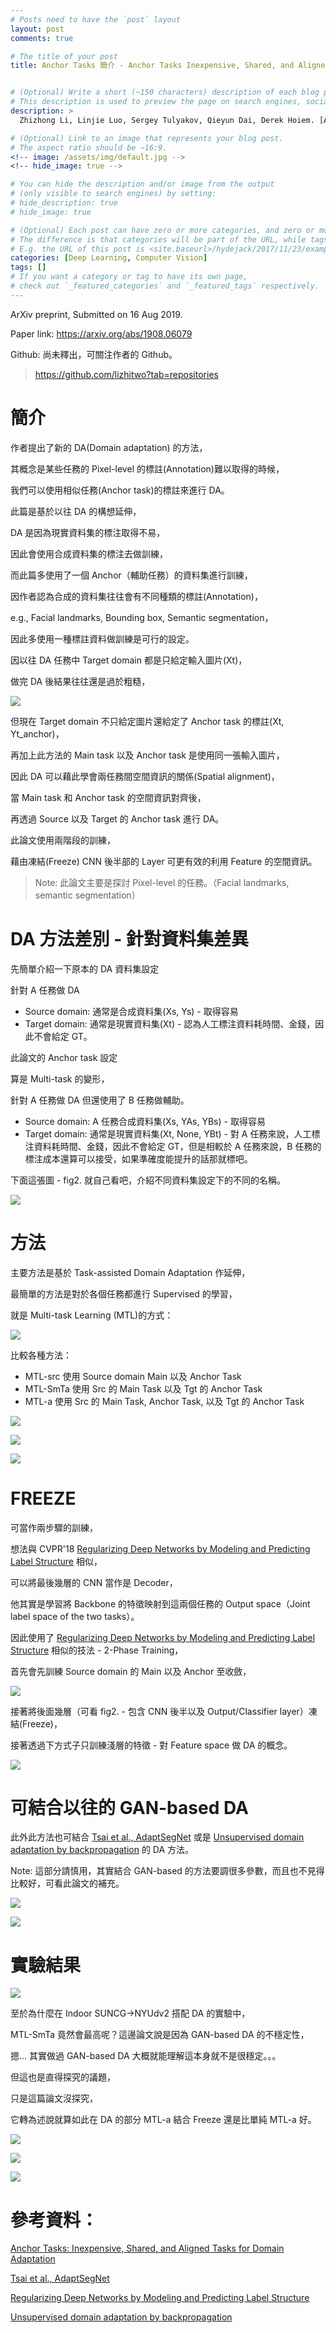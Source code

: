 ```yaml
---
# Posts need to have the `post` layout
layout: post
comments: true

# The title of your post
title: Anchor Tasks 簡介 - Anchor Tasks Inexpensive, Shared, and Aligned Tasks for Domain Adaptation


# (Optional) Write a short (~150 characters) description of each blog post.
# This description is used to preview the page on search engines, social media, etc.
description: >
  Zhizhong Li, Linjie Luo, Sergey Tulyakov, Qieyun Dai, Derek Hoiem. [Anchor Tasks: Inexpensive, Shared, and Aligned Tasks for Domain Adaptation](https://arxiv.org/abs/1908.06079). In ArXiv preprint.

# (Optional) Link to an image that represents your blog post.
# The aspect ratio should be ~16:9.
<!-- image: /assets/img/default.jpg -->
<!-- hide_image: true -->

# You can hide the description and/or image from the output
# (only visible to search engines) by setting:
# hide_description: true
# hide_image: true

# (Optional) Each post can have zero or more categories, and zero or more tags.
# The difference is that categories will be part of the URL, while tags will not.
# E.g. the URL of this post is <site.baseurl>/hydejack/2017/11/23/example-content/
categories: [Deep Learning, Computer Vision]
tags: []
# If you want a category or tag to have its own page,
# check out `_featured_categories` and `_featured_tags` respectively.
---
```

ArXiv preprint, Submitted on 16 Aug 2019.

Paper link: https://arxiv.org/abs/1908.06079

Github: 尚未釋出，可關注作者的 Github。
> https://github.com/lizhitwo?tab=repositories

# 簡介

作者提出了新的 DA(Domain adaptation) 的方法，

其概念是某些任務的 Pixel-level 的標註(Annotation)難以取得的時候，

我們可以使用相似任務(Anchor task)的標註來進行 DA。

此篇是基於以往 DA 的構想延伸，

DA 是因為現實資料集的標注取得不易，

因此會使用合成資料集的標注去做訓練，

而此篇多使用了一個 Anchor（輔助任務）的資料集進行訓練，

因作者認為合成的資料集往往會有不同種類的標註(Annotation)，

e.g., Facial landmarks, Bounding box, Semantic segmentation，

因此多使用一種標註資料做訓練是可行的設定。

因以往 DA 任務中 Target domain 都是只給定輸入圖片(Xt)，

做完 DA 後結果往往還是過於粗糙，

![](/assets/img/2019-09-29-Anchor-tasks/fig1.png)

但現在 Target domain 不只給定圖片還給定了 Anchor task 的標註(Xt, Yt_anchor)，

再加上此方法的 Main task 以及 Anchor task 是使用同一張輸入圖片，

因此 DA 可以藉此學會兩任務間空間資訊的關係(Spatial alignment)，

當 Main task 和 Anchor task 的空間資訊對齊後， 

再透過 Source 以及 Target 的 Anchor task 進行 DA。

此論文使用兩階段的訓練，

藉由凍結(Freeze) CNN 後半部的 Layer 可更有效的利用 Feature 的空間資訊。

> Note: 此論文主要是探討 Pixel-level 的任務。（Facial landmarks, semantic segmentation）


# DA 方法差別 - 針對資料集差異

先簡單介紹一下原本的 DA 資料集設定

針對 A 任務做 DA
- Source domain: 通常是合成資料集(Xs, Ys) - 取得容易
- Target domain: 通常是現實資料集(Xt) -  認為人工標注資料耗時間、金錢，因此不會給定 GT。

此論文的 Anchor task 設定

算是 Multi-task 的變形，

針對 A 任務做 DA 但還使用了 B 任務做輔助。
- Source domain: A 任務合成資料集(Xs, YAs, YBs) - 取得容易
- Target domain: 通常是現實資料集(Xt, None, YBt) -  對 A 任務來說，人工標注資料耗時間、金錢，因此不會給定 GT，但是相較於 A 任務來說，B 任務的標注成本還算可以接受，如果準確度能提升的話那就標吧。

下面這張圖 - fig2. 就自己看吧，介紹不同資料集設定下的不同的名稱。

![](/assets/img/2019-09-29-Anchor-tasks/fig2.png)

# 方法

主要方法是基於 Task-assisted Domain Adaptation 作延伸，

最簡單的方法是對於各個任務都進行 Supervised 的學習，

就是 Multi-task Learning (MTL)的方式：

![](/assets/img/2019-09-29-Anchor-tasks/eq1-3.png)

比較各種方法：
- MTL-src 使用 Source domain Main 以及 Anchor Task
- MTL-SmTa 使用 Src 的 Main Task 以及 Tgt 的 Anchor Task
- MTL-a 使用 Src 的 Main Task, Anchor Task,  以及 Tgt 的 Anchor Task

![](/assets/img/2019-09-29-Anchor-tasks/eq4.png)

![](/assets/img/2019-09-29-Anchor-tasks/eq5.png)

![](/assets/img/2019-09-29-Anchor-tasks/eq6.png)

# FREEZE

可當作兩步驟的訓練，

想法與 CVPR'18 [Regularizing Deep Networks by Modeling and Predicting Label Structure] 相似，

可以將最後幾層的 CNN 當作是 Decoder，

他其實是學習將 Backbone 的特徵映射到這兩個任務的 Output space（Joint label space of the two tasks）。

因此使用了 [Regularizing Deep Networks by Modeling and Predicting Label Structure] 相似的技法 - 2-Phase Training，

首先會先訓練 Source domain 的 Main 以及 Anchor 至收斂，

![](/assets/img/2019-09-29-Anchor-tasks/eq4.png)

接著將後面幾層（可看 fig2. - 包含 CNN 後半以及 Output/Classifier layer）凍結(Freeze)，

接著透過下方式子只訓練淺層的特徵 - 對 Feature space 做 DA 的概念。

![](/assets/img/2019-09-29-Anchor-tasks/eq6.png)


# 可結合以往的 GAN-based DA

此外此方法也可結合 [Tsai et al., AdaptSegNet] 或是 [Unsupervised domain adaptation by backpropagation] 的 DA 方法。

Note: 這部分請慎用，其實結合 GAN-based 的方法要調很多參數，而且也不見得比較好，可看此論文的補充。

![](/assets/img/2019-09-29-Anchor-tasks/eq7.png)

![](/assets/img/2019-09-29-Anchor-tasks/eq8.png)

# 實驗結果

![](/assets/img/2019-09-29-Anchor-tasks/fig4.png)

至於為什麼在 Indoor SUNCG→NYUdv2 搭配 DA 的實驗中，

MTL-SmTa 竟然會最高呢？這邊論文說是因為 GAN-based DA 的不穩定性，

摁... 其實做過 GAN-based DA 大概就能理解這本身就不是很穩定。。。

但這也是直得探究的議題，

只是這篇論文沒探究，

它轉為述說就算如此在 DA 的部分 MTL-a 結合 Freeze 還是比單純 MTL-a 好。

![](/assets/img/2019-09-29-Anchor-tasks/table1.png)

![](/assets/img/2019-09-29-Anchor-tasks/table2.png)

![](/assets/img/2019-09-29-Anchor-tasks/table3.png)

# 參考資料：

[Anchor Tasks: Inexpensive, Shared, and Aligned Tasks for Domain Adaptation]

[Tsai et al., AdaptSegNet]

[Regularizing Deep Networks by Modeling and Predicting Label Structure]

[Unsupervised domain adaptation by backpropagation]

[Anchor Tasks: Inexpensive, Shared, and Aligned Tasks for Domain Adaptation]:https://arxiv.org/abs/1908.06079
[Tsai et al., AdaptSegNet]:https://arxiv.org/abs/1802.10349
[Regularizing Deep Networks by Modeling and Predicting Label Structure]:https://arxiv.org/abs/1804.02009

[Unsupervised domain adaptation by backpropagation]:https://arxiv.org/pdf/1409.7495.pdf